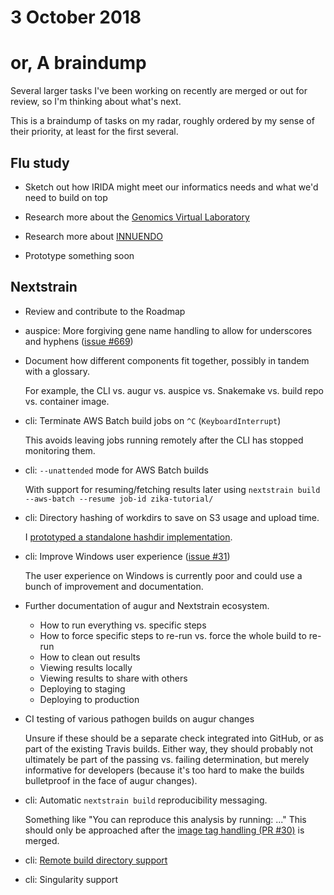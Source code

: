 # 3 October 2018
# or, A braindump

Several larger tasks I've been working on recently are merged or out for
review, so I'm thinking about what's next.

This is a braindump of tasks on my radar, roughly ordered by my sense of their
priority, at least for the first several.


## Flu study

* Sketch out how IRIDA might meet our informatics needs and what we'd need to
  build on top

* Research more about the [Genomics Virtual Laboratory](https://www.ncbi.nlm.nih.gov/pmc/articles/PMC4621043/?report=reader)

* Research more about [INNUENDO](http://www.innuendoweb.org/links)

* Prototype something soon


## Nextstrain

* Review and contribute to the Roadmap


* auspice: More forgiving gene name handling to allow for underscores and
  hyphens ([issue #669](https://github.com/nextstrain/auspice/issues/669))


* Document how different components fit together, possibly in tandem with a
  glossary.

  For example, the CLI vs. augur vs. auspice vs. Snakemake vs. build repo vs.
  container image.


* cli: Terminate AWS Batch build jobs on `^C` (`KeyboardInterrupt`)

  This avoids leaving jobs running remotely after the CLI has stopped
  monitoring them.


* cli: `--unattended` mode for AWS Batch builds

  With support for resuming/fetching results later using `nextstrain build
  --aws-batch --resume job-id zika-tutorial/`


* cli: Directory hashing of workdirs to save on S3 usage and upload time.

  I [prototyped a standalone hashdir implementation](https://gist.github.com/tsibley/acef98524e976eba5043b55f8f87bac2).


* cli: Improve Windows user experience ([issue #31](https://github.com/nextstrain/cli/issues/31))

  The user experience on Windows is currently poor and could use a bunch of
  improvement and documentation.


* Further documentation of augur and Nextstrain ecosystem.
  
  - How to run everything vs. specific steps
  - How to force specific steps to re-run vs. force the whole build to re-run
  - How to clean out results
  - Viewing results locally
  - Viewing results to share with others
  - Deploying to staging
  - Deploying to production


* CI testing of various pathogen builds on augur changes

  Unsure if these should be a separate check integrated into GitHub, or as part
  of the existing Travis builds.  Either way, they should probably not ultimately
  be part of the passing vs. failing determination, but merely informative for
  developers (because it's too hard to make the builds bulletproof in the face of
  augur changes).


* cli: Automatic `nextstrain build` reproducibility messaging.

  Something like "You can reproduce this analysis by running: ..."  This should
  only be approached after the [image tag handling (PR #30)](https://github.com/nextstrain/cli/pull/30)
  is merged.


* cli: [Remote build directory support](2018-07-19.md#build-directory-locations)


* cli: Singularity support
